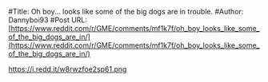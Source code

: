 #Title: Oh boy... looks like some of the big dogs are in trouble.
#Author: Dannyboi93
#Post URL: [https://www.reddit.com/r/GME/comments/mf1k7f/oh_boy_looks_like_some_of_the_big_dogs_are_in/](https://www.reddit.com/r/GME/comments/mf1k7f/oh_boy_looks_like_some_of_the_big_dogs_are_in/)


https://i.redd.it/w8rwzfoe2sp61.png